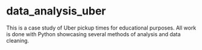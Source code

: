 # data_analysis_uber
This is a case study of Uber pickup times for educational purposes. All work is done
with Python showcasing several methods of analysis and data cleaning.
